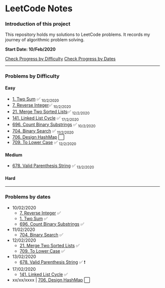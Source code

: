 # LeetCode Notes

### Introduction of this project

This repository holds my solutions to LeetCode problems. It records my journey of algorithmic problem solving.

**Start Date: 10/Feb/2020**

[Check Progress by Difficulty](#difficulty)
[Check Progress by Dates](#dates)

---

### Problems by Difficulty <div id="difficulty"></div>

#### Easy

- [1. Two Sum](./problems/1.%20Two%20Sum.md) :white_check_mark: <sub>10/2/2020</sub>
- [7. Reverse Integer](./problems/7.%20Reverse%20Integer.md):white_check_mark: <sub>10/2/2020</sub>
- [21. Merge Two Sorted Lists](https://leetcode.com/problems/merge-two-sorted-lists/):white_check_mark: <sub>12/2/2020</sub>
- [141. Linked List Cycle](./problems/141.%20Linked%20List%20Cycle.md) :white_check_mark: <sub>17/2/2020</sub>
- [696. Count Binary Substrings](./problems/696.%20Count%20Binary%20Substrings.md) :white_check_mark: <sub>10/2/2020</sub>
- [704. Binary Search](./problems/704.%20Binary%20Search.md) :white_check_mark: <sub>11/2/2020</sub>
- [706. Design HashMap](./problems/706.%20Design%20HashMap.md) :white_large_square:
- [709. To Lower Case](./problems/709.%20To%20Lower%20Case.md) :white_check_mark: <sub>12/2/2020</sub>

#### Medium

- [678. Valid Parenthesis String](./problems/678.%20Valid%20Parenthesis%20String.md) :white_check_mark: <sub>13/2/2020</sub>

#### Hard

---

### Problems by dates <div id="dates"></div>

- 10/02/2020
  - [7. Reverse Integer](./problems/7.%20Reverse%20Integer.md) :white_check_mark:
  - [1. Two Sum](./problems/1.%20Two%20Sum.md) :white_check_mark:
  - [696. Count Binary Substrings](./problems/696.%20Count%20Binary%20Substrings.md) :white_check_mark:
- 11/02/2020
  - [704. Binary Search](./problems/704.%20Binary%20Search.md) :white_check_mark:
- 12/02/2020
  - [21. Merge Two Sorted Lists](./problems/21.%20Merge%20Two%20Sorted%20Lists.md) :white_check_mark:
  - [709. To Lower Case](./problems/709.%20To%20Lower%20Case.md) :white_check_mark:
- 13/02/2020
  - [678. Valid Parenthesis String](./problems/678.%20Valid%20Parenthesis%20String.md) :white_check_mark: :heavy_exclamation_mark:
- 17/02/2020
  - [141. Linked List Cycle](./problems/141.%20Linked%20List%20Cycle.md) :white_check_mark:
- xx/xx/xxxx | [706. Design HashMap](./problems/706.%20Design%20HashMap.md) :white_large_square:
